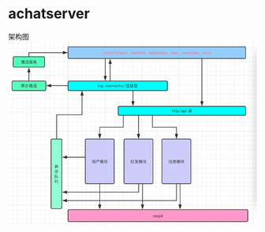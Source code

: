 # achatserver

  架构图
  ![Image text](https://github.com/davidqian/achatserver/blob/master/resource/img/architecture.jpg)
